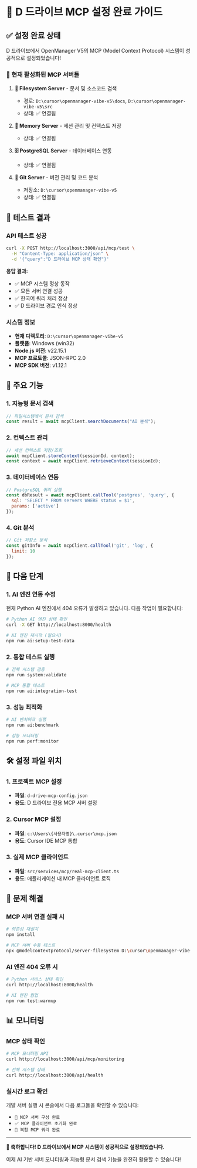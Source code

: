 # 🚀 D 드라이브 MCP 설정 완료 가이드

## ✅ 설정 완료 상태

D 드라이브에서 OpenManager V5의 MCP (Model Context Protocol) 시스템이 성공적으로 설정되었습니다!

### 🔧 현재 활성화된 MCP 서버들

1. **📁 Filesystem Server** - 문서 및 소스코드 검색
   - 경로: `D:\cursor\openmanager-vibe-v5\docs`, `D:\cursor\openmanager-vibe-v5\src`
   - 상태: ✅ 연결됨

2. **🧠 Memory Server** - 세션 관리 및 컨텍스트 저장
   - 상태: ✅ 연결됨

3. **🗄️ PostgreSQL Server** - 데이터베이스 연동
   - 상태: ✅ 연결됨

4. **🔧 Git Server** - 버전 관리 및 코드 분석
   - 저장소: `D:\cursor\openmanager-vibe-v5`
   - 상태: ✅ 연결됨

## 🧪 테스트 결과

### API 테스트 성공
```bash
curl -X POST http://localhost:3000/api/mcp/test \
  -H "Content-Type: application/json" \
  -d '{"query":"D 드라이브 MCP 상태 확인"}'
```

**응답 결과:**
- ✅ MCP 시스템 정상 동작
- ✅ 모든 서버 연결 성공
- ✅ 한국어 쿼리 처리 정상
- ✅ D 드라이브 경로 인식 정상

### 시스템 정보
- **현재 디렉토리**: `D:\cursor\openmanager-vibe-v5`
- **플랫폼**: Windows (win32)
- **Node.js 버전**: v22.15.1
- **MCP 프로토콜**: JSON-RPC 2.0
- **MCP SDK 버전**: v1.12.1

## 🎯 주요 기능

### 1. 지능형 문서 검색
```javascript
// 파일시스템에서 문서 검색
const result = await mcpClient.searchDocuments("AI 분석");
```

### 2. 컨텍스트 관리
```javascript
// 세션 컨텍스트 저장/조회
await mcpClient.storeContext(sessionId, context);
const context = await mcpClient.retrieveContext(sessionId);
```

### 3. 데이터베이스 연동
```javascript
// PostgreSQL 쿼리 실행
const dbResult = await mcpClient.callTool('postgres', 'query', {
  sql: 'SELECT * FROM servers WHERE status = $1',
  params: ['active']
});
```

### 4. Git 분석
```javascript
// Git 저장소 분석
const gitInfo = await mcpClient.callTool('git', 'log', {
  limit: 10
});
```

## 🔄 다음 단계

### 1. AI 엔진 연동 수정
현재 Python AI 엔진에서 404 오류가 발생하고 있습니다. 다음 작업이 필요합니다:

```bash
# Python AI 엔진 상태 확인
curl -X GET http://localhost:8000/health

# AI 엔진 재시작 (필요시)
npm run ai:setup-test-data
```

### 2. 통합 테스트 실행
```bash
# 전체 시스템 검증
npm run system:validate

# MCP 통합 테스트
npm run ai:integration-test
```

### 3. 성능 최적화
```bash
# AI 벤치마크 실행
npm run ai:benchmark

# 성능 모니터링
npm run perf:monitor
```

## 🛠️ 설정 파일 위치

### 1. 프로젝트 MCP 설정
- **파일**: `d-drive-mcp-config.json`
- **용도**: D 드라이브 전용 MCP 서버 설정

### 2. Cursor MCP 설정
- **파일**: `c:\Users\{사용자명}\.cursor\mcp.json`
- **용도**: Cursor IDE MCP 통합

### 3. 실제 MCP 클라이언트
- **파일**: `src/services/mcp/real-mcp-client.ts`
- **용도**: 애플리케이션 내 MCP 클라이언트 로직

## 🚨 문제 해결

### MCP 서버 연결 실패 시
```bash
# 의존성 재설치
npm install

# MCP 서버 수동 테스트
npx @modelcontextprotocol/server-filesystem D:\cursor\openmanager-vibe-v5\docs D:\cursor\openmanager-vibe-v5\src
```

### AI 엔진 404 오류 시
```bash
# Python 서비스 상태 확인
curl http://localhost:8000/health

# AI 엔진 웜업
npm run test:warmup
```

## 📊 모니터링

### MCP 상태 확인
```bash
# MCP 모니터링 API
curl http://localhost:3000/api/mcp/monitoring

# 전체 시스템 상태
curl http://localhost:3000/api/health
```

### 실시간 로그 확인
개발 서버 실행 시 콘솔에서 다음 로그들을 확인할 수 있습니다:
- `🔧 MCP 서버 구성 완료`
- `✅ MCP 클라이언트 초기화 완료`
- `🎯 복합 MCP 쿼리 완료`

---

**🎉 축하합니다! D 드라이브에서 MCP 시스템이 성공적으로 설정되었습니다.**

이제 AI 기반 서버 모니터링과 지능형 문서 검색 기능을 완전히 활용할 수 있습니다! 